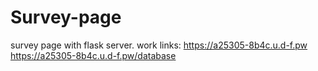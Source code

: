 # Survey-page
survey page with flask server.
work links: 
https://a25305-8b4c.u.d-f.pw
https://a25305-8b4c.u.d-f.pw/database

